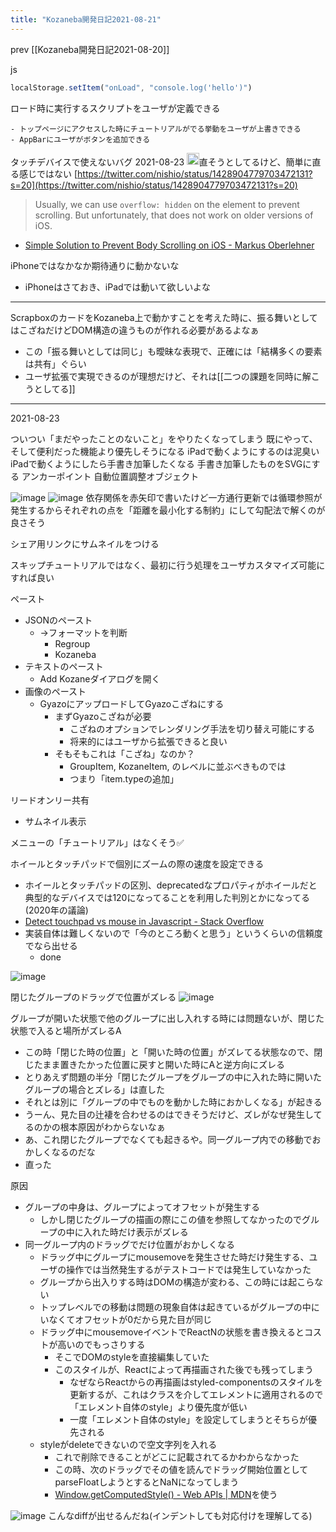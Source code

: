 ```yaml
---
title: "Kozaneba開発日記2021-08-21"
---
```


prev [[Kozaneba開発日記2021-08-20]]

js

```javascript
localStorage.setItem("onLoad", "console.log('hello')")
```

ロード時に実行するスクリプトをユーザが定義できる

    - トップページにアクセスした時にチュートリアルがでる挙動をユーザが上書きできる
    - AppBarにユーザがボタンを追加できる

タッチデバイスで使えないバグ
2021-08-23 <img src='https://scrapbox.io/api/pages/nishio/nishio/icon' alt='nishio.icon' height="19.5"/>直そうとしてるけど、簡単に直る感じではない
[https://twitter.com/nishio/status/1428904779703472131?s=20](https://twitter.com/nishio/status/1428904779703472131?s=20)

> Usually, we can use `overflow: hidden` on the <body> element to prevent scrolling. But unfortunately, that does not work on older versions of iOS.
- [Simple Solution to Prevent Body Scrolling on iOS - Markus Oberlehner](https://markus.oberlehner.net/blog/simple-solution-to-prevent-body-scrolling-on-ios/)

iPhoneではなかなか期待通りに動かないな
- iPhoneはさておき、iPadでは動いて欲しいよな

---

ScrapboxのカードをKozaneba上で動かすことを考えた時に、振る舞いとしてはこざねだけどDOM構造の違うものが作れる必要があるよなぁ
- この「振る舞いとしては同じ」も曖昧な表現で、正確には「結構多くの要素は共有」ぐらい
- ユーザ拡張で実現できるのが理想だけど、それは[[二つの課題を同時に解こうとしてる]]

---

2021-08-23

ついつい「まだやったことのないこと」をやりたくなってしまう
既にやって、そして便利だった機能より優先しそうになる
iPadで動くようにするのは泥臭い
iPadで動くようにしたら手書き加筆したくなる
手書き加筆したものをSVGにする
アンカーポイント
自動位置調整オブジェクト

![image](https://gyazo.com/59a3112074719fb8922802a663c939a5/thumb/1000)
![image](https://gyazo.com/d7a9ad76fabdfd867c14497827967780/thumb/1000)
依存関係を赤矢印で書いたけど一方通行更新では循環参照が発生するからそれぞれの点を「距離を最小化する制約」にして勾配法で解くのが良さそう

シェア用リンクにサムネイルをつける


スキップチュートリアルではなく、最初に行う処理をユーザカスタマイズ可能にすれば良い

ペースト
- JSONのペースト
    - →フォーマットを判断
        - Regroup
        - Kozaneba
- テキストのペースト
    - Add Kozaneダイアログを開く
- 画像のペースト
    - GyazoにアップロードしてGyazoこざねにする
        - まずGyazoこざねが必要
            - こざねのオプションでレンダリング手法を切り替え可能にする
            - 将来的にはユーザから拡張できると良い
        - そもそもこれは「こざね」なのか？
            - GroupItem, KozaneItem, のレベルに並ぶべきものでは
            - つまり「item.typeの追加」

リードオンリー共有
- サムネイル表示

メニューの「チュートリアル」はなくそう✅

ホイールとタッチパッドで個別にズームの際の速度を設定できる
- ホイールとタッチパッドの区別、deprecatedなプロパティがホイールだと典型的なデバイスでは120になってることを利用した判別とかになってる(2020年の議論)
- [Detect touchpad vs mouse in Javascript - Stack Overflow](https://stackoverflow.com/a/62415754/3651086)
- 実装自体は難しくないので「今のところ動くと思う」というくらいの信頼度でなら出せる
    - done


![image](https://gyazo.com/4d804026c6f5a45f2ae61d6692f22f7f/thumb/1000)

閉じたグループのドラッグで位置がズレる
![image](https://gyazo.com/7518e22178b2f14a79dbb6f4da996cca/thumb/1000)

グループが開いた状態で他のグループに出し入れする時には問題ないが、閉じた状態で入ると場所がズレるA
- この時「閉じた時の位置」と「開いた時の位置」がズレてる状態なので、閉じたまま置きたかった位置に戻すと開いた時にAと逆方向にズレる
- とりあえず問題の半分「閉じたグループをグループの中に入れた時に開いたグループの場合とズレる」は直した
- それとは別に「グループの中でものを動かした時におかしくなる」が起きる
- うーん、見た目の辻褄を合わせるのはできそうだけど、ズレがなぜ発生してるのかの根本原因がわからないなぁ
- あ、これ閉じたグループでなくても起きるや。同一グループ内での移動でおかしくなるのだな
- 直った

原因
- グループの中身は、グループによってオフセットが発生する
    - しかし閉じたグループの描画の際にこの値を参照してなかったのでグループの中に入れた時だけ表示がズレる
- 同一グループ内のドラッグでだけ位置がおかしくなる
    - ドラッグ中にグループにmousemoveを発生させた時だけ発生する、ユーザの操作では当然発生するがテストコードでは発生していなかった
    - グループから出入りする時はDOMの構造が変わる、この時には起こらない
    - トップレベルでの移動は問題の現象自体は起きているがグループの中にいなくてオフセットが0だから見た目が同じ
    - ドラッグ中にmousemoveイベントでReactNの状態を書き換えるとコストが高いのでもっさりする
        - そこでDOMのstyleを直接編集していた
        - このスタイルが、Reactによって再描画された後でも残ってしまう
            - なぜならReactからの再描画はstyled-componentsのスタイルを更新するが、これはクラスを介してエレメントに適用されるので「エレメント自体のstyle」より優先度が低い
            - 一度「エレメント自体のstyle」を設定してしまうとそちらが優先される
    - styleがdeleteできないので空文字列を入れる
        - これで削除できることがどこに記載されてるかわからなかった
        - この時、次のドラッグでその値を読んでドラッグ開始位置としてparseFloatしようとするとNaNになってしまう
        - [Window.getComputedStyle() - Web APIs | MDN](https://developer.mozilla.org/en-US/docs/Web/API/Window/getComputedStyle)を使う

![image](https://gyazo.com/6df22125da66b4ad8eb7d3a04dc19cd8/thumb/1000)
こんなdiffが出せるんだね(インデントしても対応付けを理解してる)



